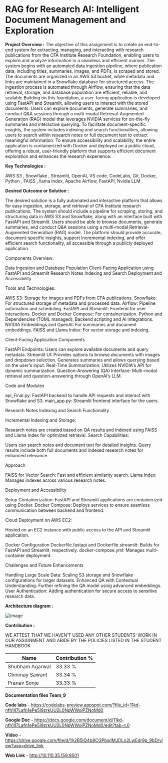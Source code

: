 # RAG for Research AI: Intelligent Document Management and Exploration

**Project Overview :** 
The objective of this assignment is to create an end-to-end system for extracting, managing, and interacting with research publications from the CFA Institute Research Foundation, enabling users to explore and analyze information in a seamless and efficient manner. The system begins with an automated data ingestion pipeline, where publication data, including titles, summaries, images, and PDFs, is scraped and stored. The documents are organized in an AWS S3 bucket, while metadata and links are maintained in a Snowflake database for structured access. The ingestion process is automated through Airflow, ensuring that the data retrieval, storage, and database population are efficient, reliable, and scalable.Building on this foundation, a user-facing application is developed using FastAPI and Streamlit, allowing users to interact with the stored documents. Users can explore documents, generate summaries, and conduct Q&A sessions through a multi-modal Retrieval-Augmented Generation (RAG) model that leverages NVIDIA services for on-the-fly summaries and interactive querying. To facilitate document-specific insights, the system includes indexing and search functionalities, allowing users to search within research notes or full document text to extract meaningful information. To ensure accessibility and scalability, the entire application is containerized with Docker and deployed on a public cloud, offering a robust, user-friendly platform that supports efficient document exploration and enhances the research experience.



**Key Technologies :**

AWS S3 , Snowflake , Streamlit, OpenAI, VS code, CodeLabs, Git, Docker, Python , FAISS , llama Index, Apache Airflow, FastAPI, Nvidia LLM

**Desired Outcome or Solution :**

The desired solution is a fully automated and interactive platform that allows for easy ingestion, storage, and retrieval of CFA Institute research publications.
The system should include a pipeline for scraping, storing, and structuring data in AWS S3 and Snowflake, along with an interface built with FastAPI and Streamlit.
Users should be able to browse documents, generate summaries, and conduct Q&A sessions using a multi-modal Retrieval-Augmented Generation (RAG) model.
The platform should provide accurate, document-specific insights, support incremental indexing, and offer efficient search functionality, all accessible through a publicly deployed application.

Components Overview:

Data Ingestion and Database Population
Client-Facing Application using FastAPI and Streamlit
Research Notes Indexing and Search
Deployment and Accessibility

Tools and Technologies:

AWS S3: Storage for images and PDFs from CFA publications.
Snowflake: For structured storage of metadata and processed data.
Airflow: Pipeline automation and scheduling.
FastAPI and Streamlit: Frontend for user interactions.
Docker and Docker Compose: For containerization.
Python and Dependencies (TOML managed): Backend scripting and AI integrations.
NVIDIA Embeddings and OpenAI: For summaries and document embeddings.
FAISS and Llama Index: For vector storage and indexing.

Client-Facing Application
Components

FastAPI Endpoints:
Users can explore available documents and query metadata.
Streamlit UI:
Provides options to browse documents with images and dropdown selection.
Generates summaries and allows querying based on the user's input.
Real-Time Summarization:
Utilizes NVIDIA's API for dynamic summarization.
Question-Answering (QA) Interface:
Multi-modal retrieval and question-answering through OpenAI’s LLM.

Code and Modules

api_Final.py: FastAPI backend to handle API requests and interact with Snowflake and S3.
main_app.py: Streamlit frontend interface for the users.

Research Notes Indexing and Search
Functionality

Incremental Indexing and Storage:

Research notes are created based on QA results and indexed using FAISS and Llama Index for optimized retrieval.
Search Capabilities:

Users can search notes and document text for detailed insights.
Query results include both full documents and indexed research notes for enhanced relevance.

Approach

FAISS for Vector Search: Fast and efficient similarity search.
Llama Index: Manages indexes across various research notes.

Deployment and Accessibility

Setup
Containerization: FastAPI and Streamlit applications are containerized using Docker.
Docker Compose: Deploys services to ensure seamless communication between backend and frontend.

Cloud Deployment on AWS EC2:

Hosted on an EC2 instance with public access to the API and Streamlit application.

Docker Configuration
Dockerfile.fastapi and Dockerfile.streamlit: Builds for FastAPI and Streamlit, respectively.
docker-compose.yml: Manages multi-container deployment.

Challenges and Future Enhancements

Handling Large Scale Data: Scaling S3 storage and Snowflake configurations for larger datasets.
Enhanced QA with Contextual Understanding: Further refining the QA model using advanced embeddings.
User Authentication: Adding authentication for secure access to sensitive research data.

**Architecture diagram :**

![image](https://github.com/user-attachments/assets/8a6d5b50-4e06-4db7-84ad-2aaa9ac7643f)





**Contribution :**

WE ATTEST THAT WE HAVEN’T USED ANY OTHER STUDENTS’ WORK IN OUR 
ASSIGNMENT AND ABIDE BY THE POLICIES LISTED IN THE STUDENT HANDBOOK

| Name            | Contribution %                       |
|------------------|-------------------------------------|
| Shubham Agarwal  | 33.33 %                             |
| Chinmay Sawant   | 33.34 %                             |
| Pranav Sonje     | 33.33 %                             |

**Documentation files Team_9** 

**Code labs** - https://codelabs-preview.appspot.com/?file_id=11kd-nfh1II7Lafn1ePe5I9zrkUU2L0NpWWojPZNoMd0

**Google Doc** - https://docs.google.com/document/d/11kd-nfh1II7Lafn1ePe5I9zrkUU2L0NpWWojPZNoMd0/edit?tab=t.0

**Video** - https://drive.google.com/file/d/1h2B5IQ4b8CGPbwIMJDLo2LwEdr9p_9bD/view?usp=drive_link

**Web Link** - http://10.110.35.159:8501 
